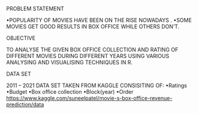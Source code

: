 PROBLEM STATEMENT

•POPULARITY OF MOVIES HAVE BEEN ON THE RISE NOWADAYS .
•SOME MOVIES GET GOOD RESULTS IN BOX OFFICE WHILE OTHERS DON’T.


OBJECTIVE

TO ANALYSE THE GIVEN BOX OFFICE COLLECTION AND RATING OF DIFFERENT MOVIES DURING DIFFERENT YEARS USING VARIOUS ANALYSING AND  VISUALISING TECHNIQUES IN R.




DATA SET

2011 – 2021  DATA SET TAKEN FROM KAGGLE CONSISITING OF:
•Ratings
•Budget
•Box office collection
•Block(year)
•Order
https://www.kaggle.com/suneelpatel/movie-s-box-office-revenue-prediction/data        
